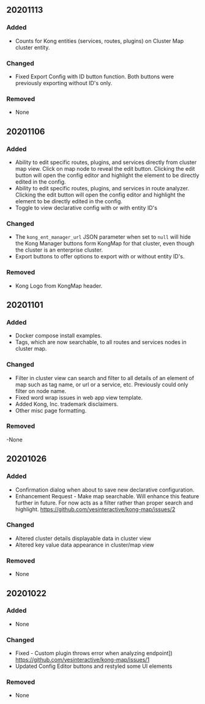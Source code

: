 ## 20201113
### Added
- Counts for Kong entities (services, routes, plugins) on Cluster Map cluster entity.
### Changed
- Fixed Export Config with ID button function. Both buttons were previously exporting without ID's only.
### Removed
- None


## 20201106
### Added
- Ability to edit specific routes, plugins, and services directly from cluster map view. Click on map node
to reveal the edit button. Clicking the edit button will open the config editor and highlight the element to be directly edited in the config.
- Ability to edit specific routes, plugins, and services in route analyzer. Clicking the edit button
will open the config editor and highlight the element to be directly edited in the config.
- Toggle to view declarative config with or with entity ID's
### Changed
- The `kong_ent_manager_url` JSON parameter when set to `null` will hide the Kong Manager buttons
form KongMap for that cluster, even though the cluster is an enterprise cluster.
- Export buttons to offer options to export with or without entity ID's.
### Removed
- Kong Logo from KongMap header.


## 20201101
### Added
- Docker compose install examples.
- Tags, which are now searchable, to all routes and services nodes in cluster map.
### Changed
- Filter in cluster view can search and filter to all details of an element of map such as tag name, or url or a service, etc. Previously could only filter on node name.
- Fixed word wrap issues in web app view template. 
- Added Kong, Inc. trademark disclaimers.
- Other misc page formatting.
### Removed
-None


## 20201026
### Added
- Confirmation dialog when about to save new declarative configuration.
- Enhancement Request - Make map searchable. Will enhance this feature further in future. For now acts as a filter rather than proper search and highlight.  https://github.com/yesinteractive/kong-map/issues/2 

### Changed
- Altered cluster details displayable data in cluster view
- Altered key value data appearance in cluster/map view

### Removed
- None


## 20201022
### Added
- None

### Changed
- Fixed - Custom plugin throws error when analyzing endpoint]) https://github.com/yesinteractive/kong-map/issues/1
- Updated Config Editor buttons and restyled some UI elements

### Removed
- None
